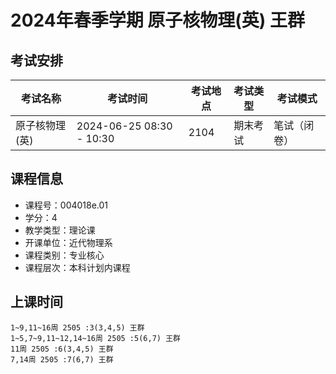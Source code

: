 # 2024年春季学期 原子核物理(英) 王群




## 考试安排

| 考试名称 | 考试时间 | 考试地点 | 考试类型 | 考试模式 |
| -------- | -------- | -------- | -------- | -------- |
| 原子核物理(英) | 2024-06-25 08:30 - 10:30 | 2104 | 期末考试 | 笔试（闭卷） |





## 课程信息

- 课程号：004018e.01
- 学分：4
- 教学类型：理论课
- 开课单位：近代物理系
- 课程类别：专业核心
- 课程层次：本科计划内课程

## 上课时间

```
1~9,11~16周 2505 :3(3,4,5) 王群
1~5,7~9,11~12,14~16周 2505 :5(6,7) 王群
11周 2505 :6(3,4,5) 王群
7,14周 2505 :7(6,7) 王群
```


